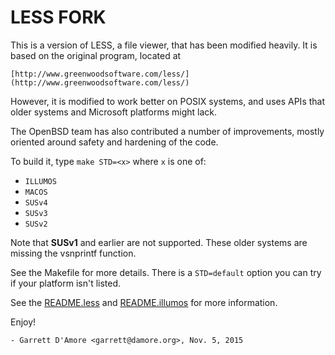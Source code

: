 # LESS FORK

This is a version of LESS, a file viewer, that has been modified heavily.
It is based on the original program, located at

	[http://www.greenwoodsoftware.com/less/](http://www.greenwoodsoftware.com/less/)

However, it is modified to work better on POSIX systems, and uses APIs that
older systems and Microsoft platforms might lack.

The OpenBSD team has also contributed a number of improvements, mostly
oriented around safety and hardening of the code.

To build it, type `make STD=<x>` where `x` is one of:

* `ILLUMOS`
* `MACOS`
* `SUSv4`
* `SUSv3`
* `SUSv2`

Note that **SUSv1** and earlier are not supported.  These older systems are
missing the vsnprintf function.

See the Makefile for more details.  There is a `STD=default` option you can
try if your platform isn't listed.

See the [README.less](README.less) and [README.illumos](README.illumos) for more information.

Enjoy!

	- Garrett D'Amore <garrett@damore.org>, Nov. 5, 2015
